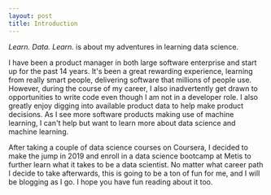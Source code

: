 ```yaml
---
layout: post
title: Introduction
---
```


*Learn. Data. Learn.* is about my adventures in learning data science.

I have been a product manager in both large software enterprise and start up for the past 14 years. It's been a great rewarding experience, learning from really smart people, delivering software that millions of people use. However, during the course of my career, I also inadvertently get drawn to opportunities to write code even though I am not in a developer role. I also greatly enjoy digging into available product data to help make product decisions. As I see more software products making use of machine learning, I can't help but want to learn more about data science and machine learning.

After taking a couple of data science courses on Coursera, I decided to make the jump in 2019 and enroll in a data science bootcamp at Metis to further learn what it takes to be a data scientist. No matter what career path I decide to take afterwards,  this is going to be a ton of fun for me, and I will be blogging as I go. I hope you have fun reading about it too.
